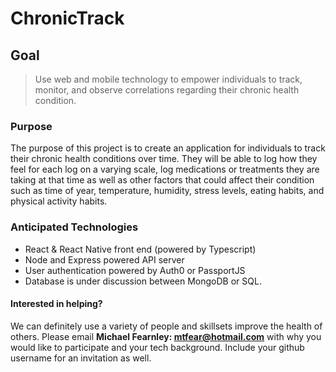 # ChronicTrack

## Goal
> Use web and mobile technology to empower individuals to track, monitor, and observe correlations regarding their chronic health condition. 

### Purpose
The purpose of this project is to create an application for individuals to track their chronic health conditions over time. They will be able to log how they feel for each log on a varying scale, log medications or treatments they are taking at that time as well as other factors that could affect their condition such as time of year, temperature, humidity, stress levels, eating habits, and physical activity habits.

### Anticipated Technologies
- React & React Native front end (powered by Typescript)
- Node and Express powered API server
- User authentication powered by Auth0 or PassportJS
- Database is under discussion between MongoDB or SQL.

#### Interested in helping?
We can definitely use a variety of people and skillsets improve the health of others. 
Please email **Michael Fearnley: mtfear@hotmail.com** with why you would like to participate and your tech background. Include your github username for an invitation as well. 